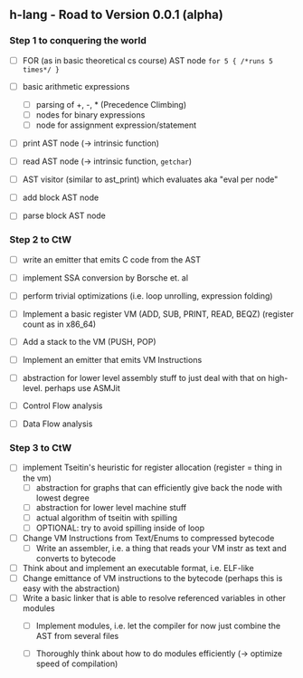 ## h-lang - Road to Version 0.0.1 (alpha)



### Step 1 to conquering the world

- [ ] FOR (as in basic theoretical cs course) AST node     `for 5 { /*runs 5 times*/ }`
- [ ] basic arithmetic expressions
  - [ ] parsing of +, -, *     (Precedence Climbing)
  - [ ] nodes for binary expressions
  - [ ] node for assignment expression/statement
- [ ] print AST node (-> intrinsic function)
- [ ] read AST node (-> intrinsic function,    `getchar`)
- [ ] AST visitor (similar to ast_print) which evaluates    aka "eval per node"
- [ ] add block AST node
- [ ] parse block AST node



### Step 2 to CtW

- [ ] write an emitter that emits C code from the AST
- [ ] implement SSA conversion by Borsche et. al
- [ ] perform trivial optimizations (i.e. loop unrolling, expression folding)
- [ ] Implement a basic register VM   (ADD, SUB, PRINT, READ, BEQZ)  (register count as in x86_64)
- [ ] Add a stack to the VM   (PUSH, POP)
- [ ] Implement an emitter that emits VM Instructions
- [ ] abstraction for lower level assembly stuff to just deal with that on high-level. perhaps use ASMJit
- [ ] Control Flow analysis
- [ ] Data Flow analysis



### Step 3 to CtW

- [ ] implement Tseitin's heuristic for register allocation    (register = thing in the vm)
  - [ ] abstraction for graphs that can efficiently give back the node with lowest degree
  - [ ] abstraction for lower level machine stuff
  - [ ] actual algorithm of tseitin with spilling
  - [ ] OPTIONAL: try to avoid spilling inside of loop
- [ ] Change VM Instructions from Text/Enums to compressed bytecode
  - [ ] Write an assembler, i.e. a thing that reads your VM instr as text and converts to bytecode
- [ ] Think about and implement an executable format, i.e. ELF-like
- [ ] Change emittance of VM instructions to the bytecode  (perhaps this is easy with the abstraction)
- [ ] Write a basic linker that is able to resolve referenced variables in other modules
  - [ ] Implement modules, i.e. let the compiler for now just combine the AST from several files
  - [ ] Thoroughly think about how to do modules efficiently (-> optimize speed of compilation)











